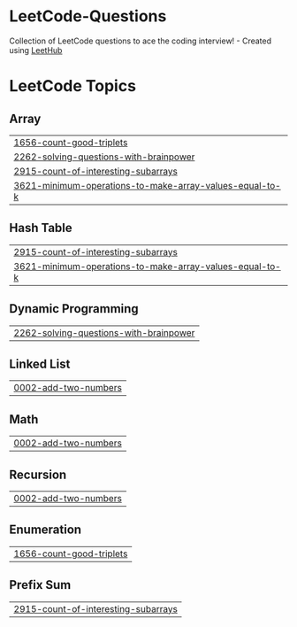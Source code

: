 # LeetCode-Questions
Collection of LeetCode questions to ace the coding interview! - Created using [LeetHub](https://github.com/QasimWani/LeetHub)

<!---LeetCode Topics Start-->
# LeetCode Topics
## Array
|  |
| ------- |
| [1656-count-good-triplets](https://github.com/0xp0tato/LeetCode-Questions/tree/master/1656-count-good-triplets) |
| [2262-solving-questions-with-brainpower](https://github.com/0xp0tato/LeetCode-Questions/tree/master/2262-solving-questions-with-brainpower) |
| [2915-count-of-interesting-subarrays](https://github.com/0xp0tato/LeetCode-Questions/tree/master/2915-count-of-interesting-subarrays) |
| [3621-minimum-operations-to-make-array-values-equal-to-k](https://github.com/0xp0tato/LeetCode-Questions/tree/master/3621-minimum-operations-to-make-array-values-equal-to-k) |
## Hash Table
|  |
| ------- |
| [2915-count-of-interesting-subarrays](https://github.com/0xp0tato/LeetCode-Questions/tree/master/2915-count-of-interesting-subarrays) |
| [3621-minimum-operations-to-make-array-values-equal-to-k](https://github.com/0xp0tato/LeetCode-Questions/tree/master/3621-minimum-operations-to-make-array-values-equal-to-k) |
## Dynamic Programming
|  |
| ------- |
| [2262-solving-questions-with-brainpower](https://github.com/0xp0tato/LeetCode-Questions/tree/master/2262-solving-questions-with-brainpower) |
## Linked List
|  |
| ------- |
| [0002-add-two-numbers](https://github.com/0xp0tato/LeetCode-Questions/tree/master/0002-add-two-numbers) |
## Math
|  |
| ------- |
| [0002-add-two-numbers](https://github.com/0xp0tato/LeetCode-Questions/tree/master/0002-add-two-numbers) |
## Recursion
|  |
| ------- |
| [0002-add-two-numbers](https://github.com/0xp0tato/LeetCode-Questions/tree/master/0002-add-two-numbers) |
## Enumeration
|  |
| ------- |
| [1656-count-good-triplets](https://github.com/0xp0tato/LeetCode-Questions/tree/master/1656-count-good-triplets) |
## Prefix Sum
|  |
| ------- |
| [2915-count-of-interesting-subarrays](https://github.com/0xp0tato/LeetCode-Questions/tree/master/2915-count-of-interesting-subarrays) |
<!---LeetCode Topics End-->